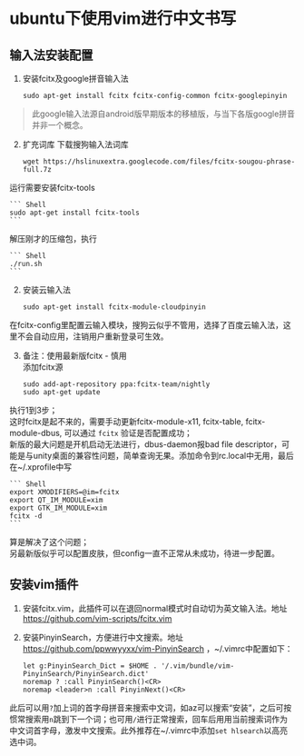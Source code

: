 # ubuntu下使用vim进行中文书写

## 输入法安装配置
1. 安装fcitx及google拼音输入法

    ``` Shell
    sudo apt-get install fcitx fcitx-config-common fcitx-googlepinyin
    ```
>此google输入法源自android版早期版本的移植版，与当下各版google拼音并非一个概念。

2. 扩充词库
下载搜狗输入法词库

    ``` Shell
    wget https://hslinuxextra.googlecode.com/files/fcitx-sougou-phrase-full.7z
    ```

运行需要安装fcitx-tools

    ``` Shell
    sudo apt-get install fcitx-tools
    ```
解压刚才的压缩包，执行

    ``` Shell
    ./run.sh
    ```

2. 安装云输入法

    ``` Shell
    sudo apt-get install fcitx-module-cloudpinyin
    ```
在fcitx-config里配置云输入模块，搜狗云似乎不管用，选择了百度云输入法，这里不会自动应用，注销用户重新登录可生效。

3. 备注：使用最新版fcitx - 慎用  
添加fcitx源

        
    ``` Shell
    sudo add-apt-repository ppa:fcitx-team/nightly
    sudo apt-get update
    ```
执行1到3步；  
这时fcitx是起不来的，需要手动更新fcitx-module-x11, fcitx-table, fcitx-module-dbus, 可以通过 `fcitx` 验证是否配置成功；  
新版的最大问题是开机启动无法进行，dbus-daemon报bad file descriptor，可能是与unity桌面的兼容性问题，简单查询无果。添加命令到rc.local中无用，最后在~/.xprofile中写
      
    ``` Shell
    export XMODIFIERS=@im=fcitx
    export QT_IM_MODULE=xim
    export GTK_IM_MODULE=xim
    fcitx -d
    ```
算是解决了这个问题；  
另最新版似乎可以配置皮肤，但config一直不正常从未成功，待进一步配置。

## 安装vim插件
1. 安装fcitx.vim，此插件可以在退回normal模式时自动切为英文输入法。地址 https://github.com/vim-scripts/fcitx.vim

2. 安装PinyinSearch，方便进行中文搜索。地址 https://github.com/ppwwyyxx/vim-PinyinSearch ，~/.vimrc中配置如下：

    ``` VimL
    let g:PinyinSearch_Dict = $HOME . '/.vim/bundle/vim-PinyinSearch/PinyinSearch.dict'
    noremap ? :call PinyinSearch()<CR>
    noremap <leader>n :call PinyinNext()<CR>
    ```

此后可以用`?`加上词的首字母拼音来搜索中文词，如az可以搜索“安装”，之后可按惯常搜索用`n`跳到下一个词；也可用`/`进行正常搜索，回车后用<leader>用当前搜索词作为中文词首字母，激发中文搜索。此外推荐在~/.vimrc中添加`set hlsearch`以高亮选中词。
